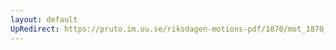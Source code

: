 ```yaml
---
layout: default
UpRedirect: https://pruto.im.uu.se/riksdagen-motions-pdf/1870/mot_1870__ak__227.pdf
---
```

